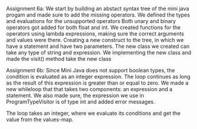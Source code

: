Assignment 6a: We start by building an abstact syntax tree of the mini java progam and made sure to add the missing operators. We defined the types and evaluations for the unsupported operators Both unary and binary operators got added for both float and int. We created functions for the operators using lambda expressions, making sure the correct arguments and values were there. Creating a new construct to the tree, in which we have a statement and have two parameters. The new class we created can take any type of string and expression. We implementing the new class and made the visit() method take the new class

Assignment 6b:
Since Mini Java does not support boolean types, the condition is evaluated as an integer expression. The loop continues as long as the result of this expression is greater than or equal to zero.
We made a new whileloop that that takes two components: an expression and a statement.
We also made sure, the expression we use in ProgramTypeVisitor is of type int and added error messages.

The loop takes an integer, where we evaluate its conditions and get the value from the values-map.

